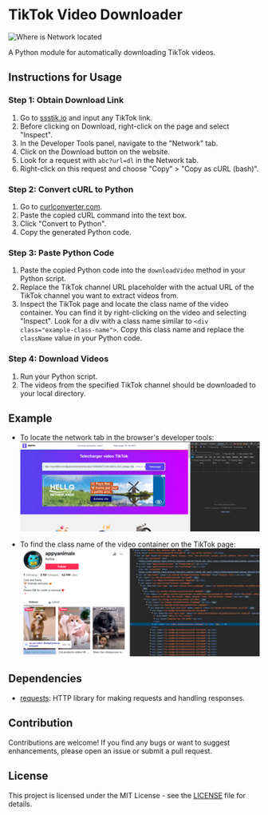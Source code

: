 # TikTok Video Downloader

![Where is Network located](images/ex.png)

A Python module for automatically downloading TikTok videos.

## Instructions for Usage

### Step 1: Obtain Download Link

1. Go to [ssstik.io](https://ssstik.io/) and input any TikTok link.
2. Before clicking on Download, right-click on the page and select "Inspect".
3. In the Developer Tools panel, navigate to the "Network" tab.
4. Click on the Download button on the website.
5. Look for a request with `abc?url=dl` in the Network tab.
6. Right-click on this request and choose "Copy" > "Copy as cURL (bash)".

### Step 2: Convert cURL to Python

1. Go to [curlconverter.com](https://curlconverter.com/).
2. Paste the copied cURL command into the text box.
3. Click "Convert to Python".
4. Copy the generated Python code.

### Step 3: Paste Python Code

1. Paste the copied Python code into the `downloadVideo` method in your Python script.
2. Replace the TikTok channel URL placeholder with the actual URL of the TikTok channel you want to extract videos from.
3. Inspect the TikTok page and locate the class name of the video container. You can find it by right-clicking on the video and selecting "Inspect". Look for a div with a class name similar to `<div class="example-class-name">`. Copy this class name and replace the `className` value in your Python code.

### Step 4: Download Videos

1. Run your Python script.
2. The videos from the specified TikTok channel should be downloaded to your local directory.

## Example

- To locate the network tab in the browser's developer tools:
  ![Where is Network located](images/ex1.png)

- To find the class name of the video container on the TikTok page:
  ![Where is classname located](images/ex2.png)

## Dependencies

- [requests](https://pypi.org/project/requests/): HTTP library for making requests and handling responses.

## Contribution

Contributions are welcome! If you find any bugs or want to suggest enhancements, please open an issue or submit a pull request.

## License

This project is licensed under the MIT License - see the [LICENSE](LICENSE) file for details.